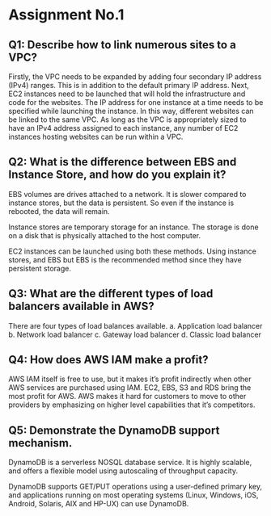 # Assignment No.1

## Q1: Describe how to link numerous sites to a VPC?
Firstly, the VPC needs to be expanded by adding four secondary IP address (IPv4) ranges. This is in addition to the default primary IP address. Next, EC2 instances need to be launched that will hold the infrastructure and code for the websites. The IP address for one instance at a time needs to be specified while launching the instance. In this way, different websites can be linked to the same VPC. As long as the VPC is appropriately sized to have an IPv4 address assigned to each instance, any number of EC2 instances hosting websites can be run within a VPC. 

## Q2: What is the difference between EBS and Instance Store, and how do you explain it?
EBS volumes are drives attached to a network. It is slower compared to instance stores, but the data is persistent. So even if the instance is rebooted, the data will remain. 

Instance stores are temporary storage for an instance. The storage is done on a disk that is physically attached to the host computer. 

EC2 instances can be launched using both these methods. Using instance stores, and EBS but EBS is the recommended method since they have persistent storage. 

## Q3: What are the different types of load balancers available in AWS?
There are four types of load balances available.
a.	Application load balancer
b.	Network load balancer
c.	Gateway load balancer
d.	Classic load balancer

## Q4: How does AWS IAM make a profit?
AWS IAM itself is free to use, but it makes it’s profit indirectly when other AWS services are purchased using IAM. EC2, EBS, S3 and RDS bring the most profit for AWS. AWS makes it hard for customers to move to other providers by emphasizing on higher level capabilities that it’s competitors. 

## Q5: Demonstrate the DynamoDB support mechanism.
DynamoDB is a serverless NOSQL database service. It is highly scalable, and offers a flexible model using autoscaling of throughput capacity.

DynamoDB supports GET/PUT operations using a user-defined primary key, and applications running on most operating systems (Linux, Windows, iOS, Android, Solaris, AIX and HP-UX) can use DynamoDB. 
